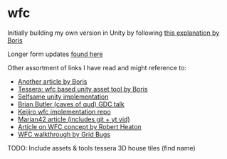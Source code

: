 # wfc

Initially building my own version in Unity by following [this explanation by Boris](https://www.boristhebrave.com/2020/04/13/wave-function-collapse-explained/)

Longer form updates [found here](https://docs.google.com/document/d/1ry2Ay96Y_0STi4RvNOvEKh2qi_g7ikyD3FMVaGFru7E/edit?usp=sharing)

Other assortment of links I have read and might reference to:
- [Another article by Boris](https://www.boristhebrave.com/2020/02/08/wave-function-collapse-tips-and-tricks/)
- [Tessera: wfc based unity asset tool by Boris](https://assetstore.unity.com/packages/tools/modeling/tessera-procedural-tile-based-generator-155425)
- [Selfsame unity implementation](https://selfsame.itch.io/unitywfc)
- [Brian Butler (caves of qud) GDC talk](https://www.youtube.com/watch?v=t1O0_yHe-6Y)
- [Keijiro wfc implementation repo](https://github.com/keijiro/WfcMaze)
- [Marian42 article (includes git + yt vid)](https://marian42.de/article/wfc/)
- [Article on WFC concept by Robert Heaton](https://robertheaton.com/2018/12/17/wavefunction-collapse-algorithm/)
- [WFC walkthrough by Grid Bugs](https://gridbugs.org/wave-function-collapse/)

TODO: Include assets & tools
tessera
3D house tiles (find name)
